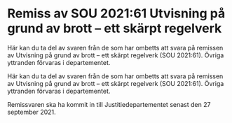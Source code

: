 # Remiss av SOU 2021:61 Utvisning på grund av brott – ett skärpt regelverk

Här kan du ta del av svaren från de som har ombetts att svara på remissen av Utvisning på grund av brott – ett skärpt regelverk (SOU 2021:61). Övriga yttranden förvaras i departementet.

Här kan du ta del av svaren från de som har ombetts att svara på remissen av Utvisning på grund av brott – ett skärpt regelverk (SOU 2021:61). Övriga yttranden förvaras i departementet.

Remissvaren ska ha kommit in till Justitiedepartementet senast den 27 september 2021.
